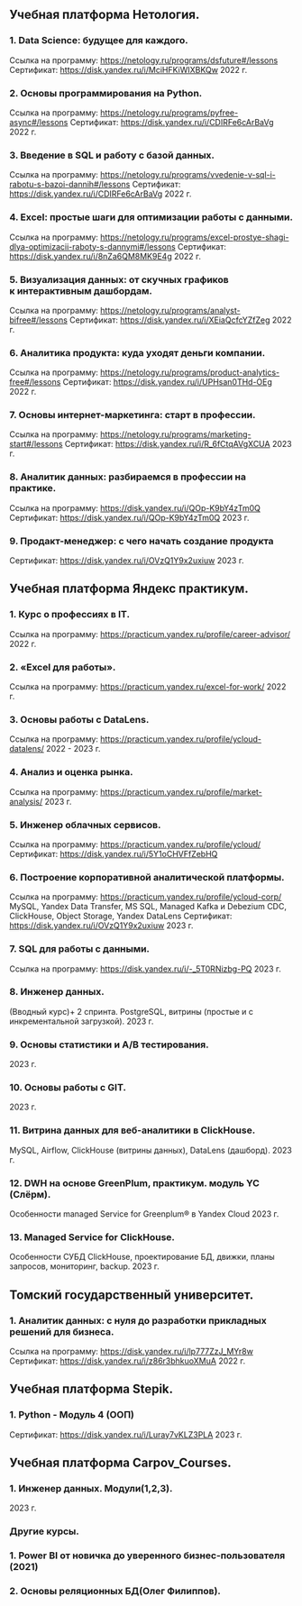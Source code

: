 ## Учебная платформа Нетология.

### 1. Data Science: будущее для каждого.
Ссылка на программу: https://netology.ru/programs/dsfuture#/lessons
Сертификат: https://disk.yandex.ru/i/MciHFKiWIXBKQw
2022 г.

### 2. Основы программирования на Python.
Ссылка на программу: https://netology.ru/programs/pyfree-async#/lessons
Сертификат: https://disk.yandex.ru/i/CDIRFe6cArBaVg
2022 г.

### 3. Введение в SQL и работу с базой данных.
Ссылка на программу: https://netology.ru/programs/vvedenie-v-sql-i-rabotu-s-bazoi-dannih#/lessons
Сертификат: https://disk.yandex.ru/i/CDIRFe6cArBaVg
2022 г.

### 4. Excel: простые шаги для оптимизации работы с данными.
Ссылка на программу: https://netology.ru/programs/excel-prostye-shagi-dlya-optimizacii-raboty-s-dannymi#/lessons
Сертификат: https://disk.yandex.ru/i/8nZa6QM8MK9E4g
2022 г.

### 5. Визуализация данных: от скучных графиков к интерактивным дашбордам.
Ссылка на программу: https://netology.ru/programs/analyst-bifree#/lessons
Сертификат: https://disk.yandex.ru/i/XEiaQcfcYZfZeg
2022 г.

### 6. Аналитика продукта: куда уходят деньги компании.
Ссылка на программу: https://netology.ru/programs/product-analytics-free#/lessons
Сертификат: https://disk.yandex.ru/i/UPHsan0THd-OEg
2022 г.

### 7. Основы интернет-маркетинга: старт в профессии.
Ссылка на программу:
https://netology.ru/programs/marketing-start#/lessons
Сертификат: https://disk.yandex.ru/i/R_6fCtqAVgXCUA
2023 г.

### 8. Аналитик данных: разбираемся в профессии на практике.
Ссылка на программу: https://disk.yandex.ru/i/QOp-K9bY4zTm0Q
Сертификат: https://disk.yandex.ru/i/QOp-K9bY4zTm0Q
2023 г.

### 9. Продакт-менеджер: с чего начать создание продукта
Сертификат:  https://disk.yandex.ru/i/OVzQ1Y9x2uxiuw
2023 г.

## Учебная платформа Яндекс практикум.

### 1. Курс о профессиях в IT.
Ссылка на программу: https://practicum.yandex.ru/profile/career-advisor/
2022 г.

### 2. «Excel для работы».
Ссылка на программу: https://practicum.yandex.ru/excel-for-work/
2022 г.

### 3. Основы работы с DataLens.
Ссылка на программу: https://practicum.yandex.ru/profile/ycloud-datalens/
2022 - 2023 г.

### 4. Анализ и оценка рынка.
Ссылка на программу: https://practicum.yandex.ru/profile/market-analysis/
2023 г.

### 5. Инженер облачных сервисов.
Ссылка на программу: https://practicum.yandex.ru/profile/ycloud/
Сертификат: https://disk.yandex.ru/i/5Y1oCHVFfZebHQ

### 6. Построение корпоративной аналитической платформы.
Ссылка на программу: https://practicum.yandex.ru/profile/ycloud-corp/
MySQL, Yandex Data Transfer, MS SQL, Managed Kafka и Debezium CDC, ClickHouse, Object Storage, Yandex DataLens
Сертификат: https://disk.yandex.ru/i/OVzQ1Y9x2uxiuw
2023 г.

### 7. SQL для работы с данными.
Ссылка на программу: https://disk.yandex.ru/i/-_5T0RNizbg-PQ
2023 г.

### 8. Инженер данных.
(Вводный курс)+ 2 спринта. PostgreSQL, витрины (простые и с инкрементальной загрузкой).
2023 г.

### 9. Основы статистики и A/B тестирования.
2023 г.

### 10. Основы работы с GIT.
2023 г.

### 11. Витрина данных для веб-аналитики в ClickHouse.
MySQL, Airflow, ClickHouse (витрины данных), DataLens (дашборд).
2023 г.

### 12. DWH на основе GreenPlum, практикум. модуль YC (Слёрм).
Особенности managed Service for Greenplum® в Yandex Cloud
2023 г.

### 13. Managed Service for ClickHouse.
Особенности СУБД ClickHouse, проектирование БД, движки, планы запросов, мониторинг, backup.
2023 г.

## Томский государственный университет.

### 1. Аналитик данных: с нуля до разработки прикладных решений для бизнеса.
Ссылка на программу: https://disk.yandex.ru/i/lp777ZzJ_MYr8w
Сертификат: https://disk.yandex.ru/i/z86r3bhkuoXMuA
2022 г.

## Учебная платформа Stepik.

### 1. Python - Модуль 4 (ООП)
Сертификат: https://disk.yandex.ru/i/Luray7vKLZ3PLA
2023 г.

## Учебная платформа Carpov_Courses.

### 1. Инженер данных. Модули(1,2,3).
2023 г.

### Другие курсы.

### 1. Power BI от новичка до уверенного бизнес-пользователя (2021)
### 2. Основы реляционных БД(Олег Филиппов).







